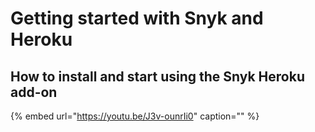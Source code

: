 # Getting started with Snyk and Heroku

## How to install and start using the Snyk Heroku add-on

{% embed url="https://youtu.be/J3v-ounrIi0" caption="" %}

